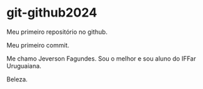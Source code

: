 # git-github2024
Meu primeiro repositório no github.

Meu primeiro commit.

Me chamo Jeverson Fagundes. Sou o melhor e sou aluno do IFFar Uruguaiana.

Beleza.